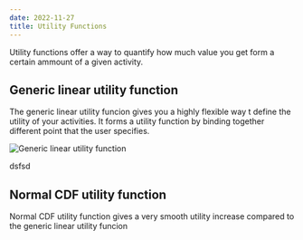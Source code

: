 ```yaml
---
date: 2022-11-27
title: Utility Functions
---
```

Utility functions offer a way to quantify how much value you get form a certain ammount of a given activity. 

## Generic linear utility function

The generic linear utility funcion gives you a highly flexible way t define the utility of your activities. It forms a utility function by binding together different point that the user specifies.

![Generic linear utility function](https://github.com/NiklasOPF/_Weeklify/blob/main/images/genericLinear.png)

dsfsd

## Normal CDF utility function

Normal CDF utility function gives a very smooth utility increase compared to the generic linear utility funcion 
